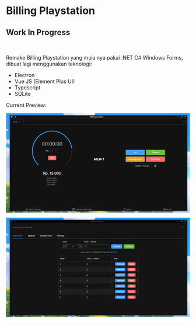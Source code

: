 # Billing Playstation

## Work In Progress

<br>

Remake Billing Playstation yang mula nya pakai .NET C# Windows Forms, dibuat lagi menggunakan teknologi:

- Electron
- Vue JS (Element Plus UI)
- Typescript
- SQLite

Current Preview:

<img src="./public/region_1366x738_2022_10_25-18_45_49_547.png"/>
<img src="./public/region_1366x738_2022_10_25-18_46_21_721.png"/>
